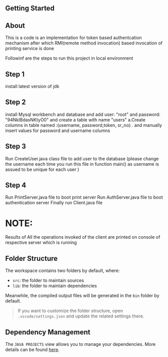## Getting Started

## About
This is a code is an implementation for token based authentcation mechanism after which RMI(remote method invocation) based invocation of printing service is done

Followinf are the steps to run this project in local environment

## Step 1
install latest version of jdk

## Step 2
install Mysql workbench and database and add user: "root" and password: "94NkIBdasNKtyO0" and create a table with name "users" a.Create columns in table named :(username, password,token, sr_no) . and manually insert values for password and  username columns

## Step 3
Run CreateUser.java class file to add user to the database (please change the username each time you run this file in function main() as username is assued to be unique for each user )

## Step 4
Run PrintServer.java file to boot print server
Run AuthServer.java file to boot authentication server
Finally run Client.java file

# NOTE:
Results of All the operations invoked of the client are printed on console of respective server which is running 

## Folder Structure

The workspace contains two folders by default, where:

- `src`: the folder to maintain sources
- `lib`: the folder to maintain dependencies

Meanwhile, the compiled output files will be generated in the `bin` folder by default.

> If you want to customize the folder structure, open `.vscode/settings.json` and update the related settings there.

## Dependency Management

The `JAVA PROJECTS` view allows you to manage your dependencies. More details can be found [here](https://github.com/microsoft/vscode-java-dependency#manage-dependencies).
